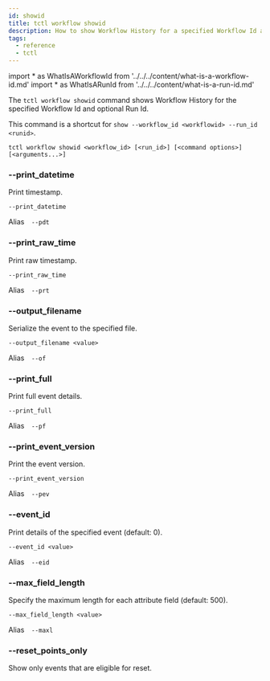 ```yaml
---
id: showid
title: tctl workflow showid
description: How to show Workflow History for a specified Workflow Id and optional Run Id.
tags:
  - reference
  - tctl
---
```


<!-- prettier-ignore -->
import * as WhatIsAWorkflowId from '../../../content/what-is-a-workflow-id.md'
import * as WhatIsARunId from '../../../content/what-is-a-run-id.md'

The `tctl workflow showid` command shows Workflow History for the specified <preview page={WhatIsAWorkflowId}>Workflow Id</preview> and optional <preview page={WhatIsARunId}>Run Id</preview>.

This command is a shortcut for `show --workflow_id <workflowid> --run_id <runid>`.

`tctl workflow showid <workflow_id> [<run_id>] [<command options>] [<arguments...>]`

### --print_datetime

Print timestamp.

`--print_datetime`

Alias `--pdt`

### --print_raw_time

Print raw timestamp.

`--print_raw_time`

Alias `--prt`

### --output_filename

Serialize the event to the specified file.

`--output_filename <value>`

Alias `--of`

### --print_full

Print full event details.

`--print_full`

Alias `--pf`

### --print_event_version

Print the event version.

`--print_event_version`

Alias `--pev`

### --event_id

Print details of the specified event (default: 0).

`--event_id <value>`

Alias `--eid`

### --max_field_length

Specify the maximum length for each attribute field (default: 500).

`--max_field_length <value>`

Alias `--maxl`

### --reset_points_only

Show only events that are eligible for reset.